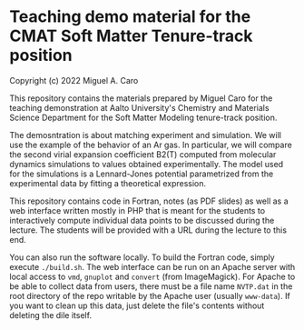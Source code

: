 # Teaching demo material for the CMAT Soft Matter Tenure-track position

Copyright (c) 2022 Miguel A. Caro

This repository contains the materials prepared by Miguel Caro for the
teaching demonstration at Aalto University's Chemistry and Materials Science
Department for the Soft Matter Modeling tenure-track position.

The demosntration is about matching experiment and simulation. We will use
the example of the behavior of an Ar gas. In particular, we will compare the
second virial expansion coefficient B2(T) computed from molecular dynamics
simulations to values obtained experimentally. The model used for the simulations
is a Lennard-Jones potential parametrized from the experimental data by fitting
a theoretical expression.

This repository contains code in Fortran, notes (as PDF slides) as well as a web
interface written mostly in PHP that is meant for the students to interactively
compute individual data points to be discussed during the lecture.
The students will be provided with a URL during the lecture to this end.

You can also run the software locally. To build the Fortran code, simply
execute `./build.sh`. The web interface can be
run on an Apache server with local access to `vmd`, `gnuplot` and `convert` (from
ImageMagick). For Apache to be able to collect data from users, there must be a
file name `NVTP.dat` in the root directory of the repo writable by the Apache
user (usually `www-data`). If you want to clean up this data, just delete the
file's contents without deleting the dile itself.
